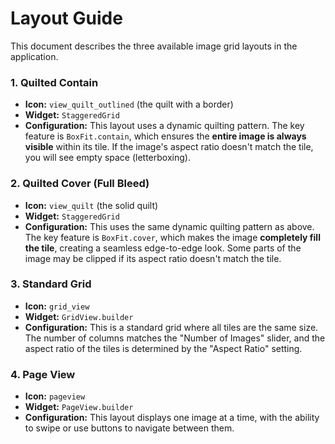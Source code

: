 # Layout Guide

This document describes the three available image grid layouts in the application.

### 1. Quilted Contain

*   **Icon:** `view_quilt_outlined` (the quilt with a border)
*   **Widget:** `StaggeredGrid`
*   **Configuration:** This layout uses a dynamic quilting pattern. The key feature is `BoxFit.contain`, which ensures the **entire image is always visible** within its tile. If the image's aspect ratio doesn't match the tile, you will see empty space (letterboxing).

### 2. Quilted Cover (Full Bleed)

*   **Icon:** `view_quilt` (the solid quilt)
*   **Widget:** `StaggeredGrid`
*   **Configuration:** This uses the same dynamic quilting pattern as above. The key feature is `BoxFit.cover`, which makes the image **completely fill the tile**, creating a seamless edge-to-edge look. Some parts of the image may be clipped if its aspect ratio doesn't match the tile.

### 3. Standard Grid

*   **Icon:** `grid_view`
*   **Widget:** `GridView.builder`
*   **Configuration:** This is a standard grid where all tiles are the same size. The number of columns matches the "Number of Images" slider, and the aspect ratio of the tiles is determined by the "Aspect Ratio" setting.

### 4. Page View

*   **Icon:** `pageview`
*   **Widget:** `PageView.builder`
*   **Configuration:** This layout displays one image at a time, with the ability to swipe or use buttons to navigate between them.
